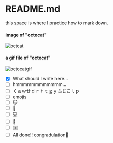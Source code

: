 # README.md
this space is where I practice how to mark down.
#### image of "octocat"
![octcat](https://i0.wp.com/goodpatch.com/blog/wp-content/uploads/2013/12/octocat.png?ssl=1)

#### a gif file of "octocat"
![octocatgif](https://octodex.github.com/images/NUX_Octodex.gif)

- [x] What should I write here...
- [ ] hmmmmmmmmmmmm...
- [ ] くぁｗせｄｒｆｔｇｙふじこｌｐ
- [ ] emojis
- [ ] :cat:
- [ ] :dog:
- [ ] :computer:
- [ ] :apple:
- [ ] :envelope:
- [ ]  All done!! congradulation:tada:

